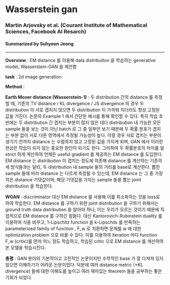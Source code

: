 # Wasserstein gan
### Martin Arjovsky et al. (Courant Institute of Mathematical Sciences, Facebook AI Resarch) 
#### Summarized by Suhyeon Jeong
---

**Overview** : EM distance 를 이용해 data distribuiton 을 학습하는 generative model, Wasserstein-GAN 을 제안함

 

**task** : 2d image generation

 

**Method** :


**Earth Mover distance (Wasserstein-1)** : 두 distribution 간의 distance 를 측정할 때, 기존의 TV distance / KL divergence / JS divergence 의 경우 두 distribution 이 서로 겹치지 않으면 두 distribution 이 가까워 지더라도 항상 고정된 값을 가진다.  논문의 Example 1 에서 간단한 예시를 통해 확인할 수 있다. 특히 학습 초반에는 두 distribution 간 겹치는 부분이 많지 않은 데다 distribution 내 가능한 모든 sample 들을 보는 것이 아닌 batch 로 그 중 일부만 보기 때문에 두 확률 분포가 겹치는 부분 없이 서로 다른 영역에서 측정될 가능성이 높다. 이럴 경우 서로 겹치는 부분이 생기기 전까지 distance 는 수렴하지 않고 고정된 값을 가지게 되며, GAN 에서 이러한 현상은 학습이 되지 않는 중요한 원인이 되기도 한다. 그리하여 두 확률분포의 차이를 덜 strict 하게 계산하여 언제든 useful gradient 를 제공하는 EM distance 를 도입한다. 
EM distance 는 distribuiton 이 겹치는 정도에 의존해 distance 를 계산하는 기존의 세 방식들과는 달리, 두 distribution 내 sample 들의 거리를 base로 계산한다. 뽑힌 sample 들에 따라 distance 는 다르게 측정될 수 있는데, EM distance 는 그 중 가장 작은 distance 기댓값이며, 해당 기댓값을 가지는 sample 들을 뽑는 joint distribution 을 학습한다.

 

**WGAN** : 
discriminator 대신 EM distance 를 사용해 이를 최소화하는 것을 loss로 하여 학습한다.
EM distance 를 구하기 위한 joint distribution 을 구하기 위해서는 ground truth data distribution 을 알아야 하나, 이는 우리가 모르는 것이기 때문에 직접적으로 EM distance 를 구하긴 힘들다. 대신 Kantorovich-Rubinstein duality 를 이용하여 식을 바꾸고, 1-Lipschitz function 을 k-Lipschits 를 만족하는 parameterized family of function , F_w 로 치환하면 문제를 w 에 대한 optimization problem 으로 바꿀 수 있다. 이를 이용하여 iteration 마다 function F_w (critic)를 먼저 어느 정도 학습하고, 학습된 critic 으로 EM distance 를 계산하여 본 모델을 학습시킨다. 

 

**총평** : GAN 분야의 기본적이고 고전적인 논문이지만 수학적인 base 가 잘 다져져 있지 않으면 이해하기가 어려운 논문이었다. 덕분에 여러 distance metric (+KL divergence) 들에 대한 이해도를 높이고 여러 재미있는 theorem 들을 공부하는 좋은 기회가 되었다.
